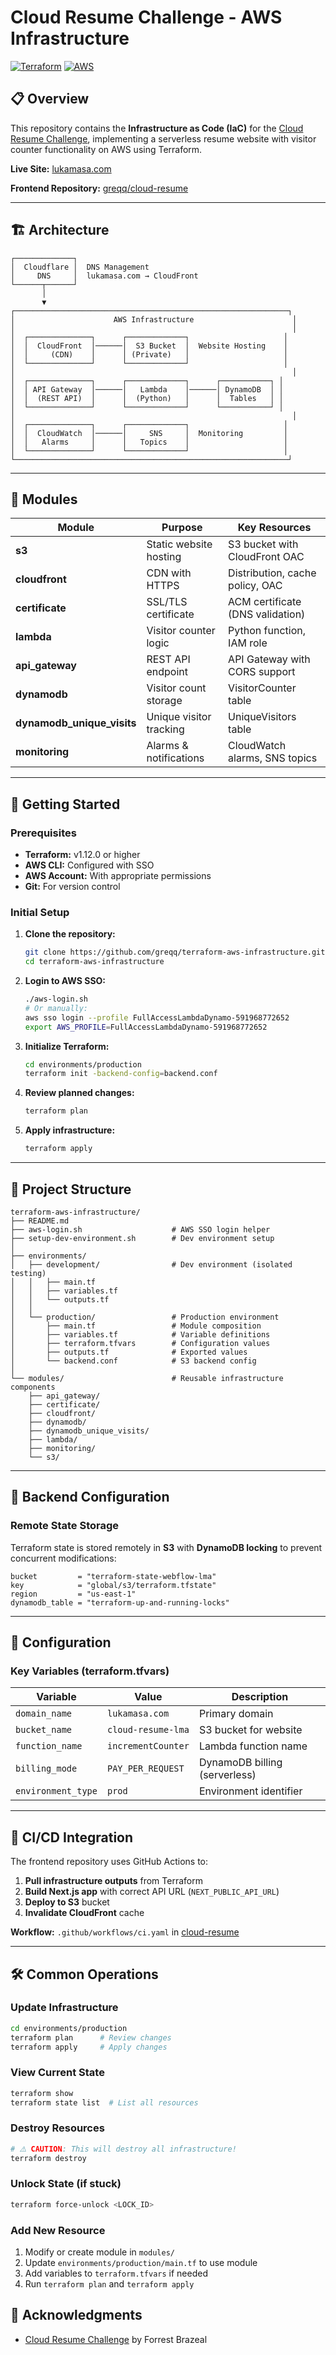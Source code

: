 # Cloud Resume Challenge - AWS Infrastructure

[![Terraform](https://img.shields.io/badge/Terraform-v1.12.2-623CE4?logo=terraform)](https://www.terraform.io/)
[![AWS](https://img.shields.io/badge/AWS-Cloud-FF9900?logo=amazon-aws)](https://aws.amazon.com/)

## 📋 Overview

This repository contains the **Infrastructure as Code (IaC)** for the [Cloud Resume Challenge](https://cloudresumechallenge.dev/docs/the-challenge/aws/), implementing a serverless resume website with visitor counter functionality on AWS using Terraform.

**Live Site:** [lukamasa.com](https://lukamasa.com)

**Frontend Repository:** [greqq/cloud-resume](https://github.com/greqq/cloud-resume)

---

## 🏗️ Architecture

```
┌─────────────┐
│  Cloudflare │  DNS Management
│     DNS     │  lukamasa.com → CloudFront
└──────┬──────┘
       │
       ▼
┌─────────────────────────────────────────────────────────────┐
│                      AWS Infrastructure                      │
│                                                              │
│  ┌──────────────┐      ┌─────────────┐                     │
│  │  CloudFront  │──────│  S3 Bucket  │  Website Hosting    │
│  │     (CDN)    │      │ (Private)   │                     │
│  └──────────────┘      └─────────────┘                     │
│                                                              │
│  ┌──────────────┐      ┌─────────────┐      ┌───────────┐ │
│  │ API Gateway  │──────│   Lambda    │──────│ DynamoDB  │ │
│  │  (REST API)  │      │  (Python)   │      │  Tables   │ │
│  └──────────────┘      └─────────────┘      └───────────┘ │
│                                                              │
│  ┌──────────────┐      ┌─────────────┐                     │
│  │  CloudWatch  │──────│     SNS     │  Monitoring         │
│  │   Alarms     │      │   Topics    │                     │
│  └──────────────┘      └─────────────┘                     │
└─────────────────────────────────────────────────────────────┘
```

---

## 🧩 Modules

| Module | Purpose | Key Resources |
|--------|---------|---------------|
| **s3** | Static website hosting | S3 bucket with CloudFront OAC |
| **cloudfront** | CDN with HTTPS | Distribution, cache policy, OAC |
| **certificate** | SSL/TLS certificate | ACM certificate (DNS validation) |
| **lambda** | Visitor counter logic | Python function, IAM role |
| **api_gateway** | REST API endpoint | API Gateway with CORS support |
| **dynamodb** | Visitor count storage | VisitorCounter table |
| **dynamodb_unique_visits** | Unique visitor tracking | UniqueVisitors table |
| **monitoring** | Alarms & notifications | CloudWatch alarms, SNS topics |

---

## 🚀 Getting Started

### Prerequisites

- **Terraform:** v1.12.0 or higher
- **AWS CLI:** Configured with SSO
- **AWS Account:** With appropriate permissions
- **Git:** For version control

### Initial Setup

1. **Clone the repository:**
   ```bash
   git clone https://github.com/greqq/terraform-aws-infrastructure.git
   cd terraform-aws-infrastructure
   ```

2. **Login to AWS SSO:**
   ```bash
   ./aws-login.sh
   # Or manually:
   aws sso login --profile FullAccessLambdaDynamo-591968772652
   export AWS_PROFILE=FullAccessLambdaDynamo-591968772652
   ```

3. **Initialize Terraform:**
   ```bash
   cd environments/production
   terraform init -backend-config=backend.conf
   ```

4. **Review planned changes:**
   ```bash
   terraform plan
   ```

5. **Apply infrastructure:**
   ```bash
   terraform apply
   ```

---

## 📁 Project Structure

```
terraform-aws-infrastructure/
├── README.md
├── aws-login.sh                    # AWS SSO login helper
├── setup-dev-environment.sh        # Dev environment setup
│
├── environments/
│   ├── development/                # Dev environment (isolated testing)
│   │   ├── main.tf
│   │   ├── variables.tf
│   │   └── outputs.tf
│   │
│   └── production/                 # Production environment
│       ├── main.tf                 # Module composition
│       ├── variables.tf            # Variable definitions
│       ├── terraform.tfvars        # Configuration values
│       ├── outputs.tf              # Exported values
│       └── backend.conf            # S3 backend config
│
└── modules/                        # Reusable infrastructure components
    ├── api_gateway/
    ├── certificate/
    ├── cloudfront/
    ├── dynamodb/
    ├── dynamodb_unique_visits/
    ├── lambda/
    ├── monitoring/
    └── s3/
```

---

## 🔐 Backend Configuration

### Remote State Storage

Terraform state is stored remotely in **S3** with **DynamoDB locking** to prevent concurrent modifications:

```hcl
bucket         = "terraform-state-webflow-lma"
key            = "global/s3/terraform.tfstate"
region         = "us-east-1"
dynamodb_table = "terraform-up-and-running-locks"
```

---

## 🔧 Configuration

### Key Variables (terraform.tfvars)

| Variable | Value | Description |
|----------|-------|-------------|
| `domain_name` | `lukamasa.com` | Primary domain |
| `bucket_name` | `cloud-resume-lma` | S3 bucket for website |
| `function_name` | `incrementCounter` | Lambda function name |
| `billing_mode` | `PAY_PER_REQUEST` | DynamoDB billing (serverless) |
| `environment_type` | `prod` | Environment identifier |


---

## 🔄 CI/CD Integration

The frontend repository uses GitHub Actions to:

1. **Pull infrastructure outputs** from Terraform
2. **Build Next.js app** with correct API URL (`NEXT_PUBLIC_API_URL`)
3. **Deploy to S3** bucket
4. **Invalidate CloudFront** cache

**Workflow:** `.github/workflows/ci.yaml` in [cloud-resume](https://github.com/greqq/cloud-resume)

---

## 🛠️ Common Operations

### Update Infrastructure

```bash
cd environments/production
terraform plan      # Review changes
terraform apply     # Apply changes
```

### View Current State

```bash
terraform show
terraform state list  # List all resources
```

### Destroy Resources

```bash
# ⚠️ CAUTION: This will destroy all infrastructure!
terraform destroy
```

### Unlock State (if stuck)

```bash
terraform force-unlock <LOCK_ID>
```

### Add New Resource

1. Modify or create module in `modules/`
2. Update `environments/production/main.tf` to use module
3. Add variables to `terraform.tfvars` if needed
4. Run `terraform plan` and `terraform apply`

## 🙏 Acknowledgments

- [Cloud Resume Challenge](https://cloudresumechallenge.dev/) by Forrest Brazeal
